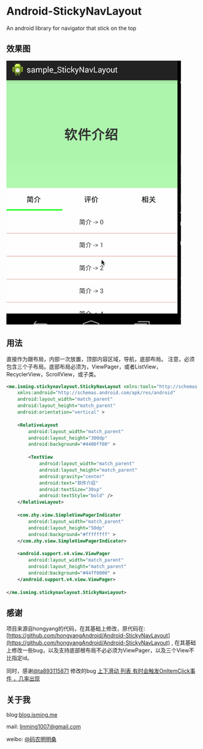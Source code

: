 # Android-StickyNavLayout
An android library for navigator that stick on the top 



## 效果图

![](sc.gif)


## 用法
直接作为跟布局，内部一次放置，顶部内容区域，导航，底部布局。 注意，必须包含三个子布局。底部布局必须为，ViewPager，或者ListView，RecyclerView，ScrollView，或子类。

```xml
<me.isming.stickynavlayout.StickyNavLayout xmlns:tools="http://schemas.android.com/tools"
    xmlns:android="http://schemas.android.com/apk/res/android"
    android:layout_width="match_parent"
    android:layout_height="match_parent"
    android:orientation="vertical" >

    <RelativeLayout
        android:layout_width="match_parent"
        android:layout_height="300dp"
        android:background="#4400ff00" >

        <TextView
            android:layout_width="match_parent"
            android:layout_height="match_parent"
            android:gravity="center"
            android:text="软件介绍"
            android:textSize="30sp"
            android:textStyle="bold" />
    </RelativeLayout>

    <com.zhy.view.SimpleViewPagerIndicator
        android:layout_width="match_parent"
        android:layout_height="50dp"
        android:background="#ffffffff" >
    </com.zhy.view.SimpleViewPagerIndicator>

    <android.support.v4.view.ViewPager
        android:layout_width="match_parent"
        android:layout_height="match_parent"
        android:background="#44ff0000" >
    </android.support.v4.view.ViewPager>

</me.isming.stickynavlayout.StickyNavLayout>
```


## 感谢

项目来源自hongyang的代码，在其基础上修改，原代码在:[https://github.com/hongyangAndroid/Android-StickyNavLayout](https://github.com/hongyangAndroid/Android-StickyNavLayout) , 在其基础上修改一些bug，以及支持底部根布局不必必须为ViewPager，以及三个View不比指定id。

同时，感谢[@ta893115871](https://github.com/ta893115871) 修改的bug [上下滑动 列表 有时会触发OnItemClick事件 ，几率出现](https://github.com/hongyangAndroid/Android-StickyNavLayout/issues/9)


## 关于我

blog:[blog.isming.me](http://blog.isming.me)

mail: linming1007@gmail.com

weibo: [@码农明明桑](http://weibo.com/mingmingsang)